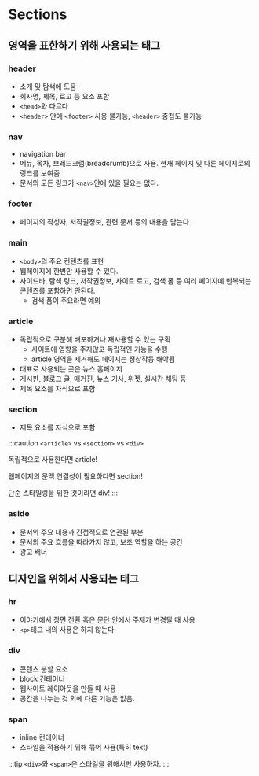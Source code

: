 # Sections

## 영역을 표한하기 위해 사용되는 태그

### header

- 소개 및 탐색에 도움
- 회사명, 제목, 로고 등 요소 포함
- `<head>`와 다르다
- `<header>` 안에 `<footer>` 사용 불가능, `<header>` 중첩도 불가능

### nav

- navigation bar
- 메뉴, 목차, 브레드크럼(breadcrumb)으로 사용. 현재 페이지 및 다른 페이지로의 링크를 보여줌
- 문서의 모든 링크가 `<nav>`안에 있을 필요는 없다.

### footer

- 페이지의 작성자, 저작권정보, 관련 문서 등의 내용을 담는다.

### main

- `<body>`의 주요 컨텐츠를 표현
- 웹페이지에 한번만 사용할 수 있다.
- 사이드바, 탐색 링크, 저작권정보, 사이트 로고, 검색 폼 등 여러 페이지에 반복되는 콘텐츠를 포함하면 안된다.
  - 검색 폼이 주요라면 예외

### article

- 독립적으로 구분해 배포하거나 재사용할 수 있는 구획
  - 사이트에 영향을 주지않고 독립적인 기능을 수행
  - article 영역을 제거해도 페이지는 정상작동 해야됨
- 대표로 사용되는 곳은 뉴스 홈페이지
- 게시판, 블로그 글, 매거진, 뉴스 기사, 위젯, 실시간 채팅 등
- 제목 요소를 자식으로 포함

### section

- 제목 요소를 자식으로 포함

:::caution
`<article>` vs `<section>` vs `<div>`

독립적으로 사용한다면 article!

웹페이지의 문맥 연결성이 필요하다면 section!

단순 스타일링을 위한 것이라면 div!
:::

### aside

- 문서의 주요 내용과 간접적으로 연관된 부분
- 문서의 주요 흐름을 따라가지 않고, 보조 역할을 하는 공간
- 광고 배너

## 디자인을 위해서 사용되는 태그

### hr

- 이야기에서 장면 전환 혹은 문단 안에서 주제가 변경될 때 사용
- `<p>`태그 내의 사용은 하지 않는다.

### div

- 콘텐츠 분할 요소
- block 컨테이너
- 웹사이트 레이아웃을 만들 때 사용
- 공간을 나누는 것 외에 다른 기능은 없음.

### span

- inline 컨테이너
- 스타일을 적용하기 위해 묶어 사용(특히 text)

:::tip
`<div>`와 `<span>`은 스타일을 위해서만 사용하자.
:::
